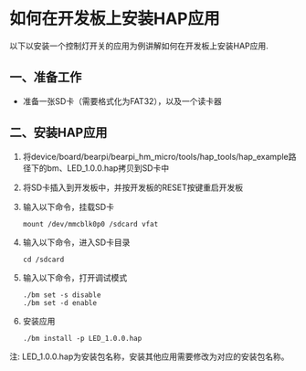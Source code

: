 # 如何在开发板上安装HAP应用

以下以安装一个控制灯开关的应用为例讲解如何在开发板上安装HAP应用.

## 一、准备工作

- 准备一张SD卡（需要格式化为FAT32），以及一个读卡器

## 二、安装HAP应用

1. 将device/board/bearpi/bearpi_hm_micro/tools/hap_tools/hap_example路径下的bm、LED_1.0.0.hap拷贝到SD卡中

2. 将SD卡插入到开发板中，并按开发板的RESET按键重启开发板

3. 输入以下命令，挂载SD卡
	```
    mount /dev/mmcblk0p0 /sdcard vfat
    ```
4. 输入以下命令，进入SD卡目录
	```
    cd /sdcard
    ```
5. 输入以下命令，打开调试模式
    ```
    ./bm set -s disable
    ./bm set -d enable
    ```
    
6.	安装应用
    ```
    ./bm install -p LED_1.0.0.hap
    ```

注: LED_1.0.0.hap为安装包名称，安装其他应用需要修改为对应的安装包名称。
